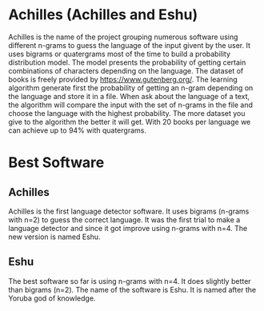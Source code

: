 # Achilles (Achilles and Eshu)

Achilles is the name of the project grouping numerous software using different n-grams to guess the language of the input givent by the user.
It uses bigrams or quatergrams most of the time to build a probability distribution model. The model presents the probability of getting certain combinations of characters depending on the language.
The dataset of books is freely provided by https://www.gutenberg.org/. 
The learning algorithm generate first the probability of getting an n-gram depending on the language and store it in a file. When ask about the language of a text, the algorithm will compare the input with the set of n-grams in the file and choose the language with the highest probability.
The more dataset you give to the algorithm the better it will get. With 20 books per language we can achieve up to 94% with quatergrams.

# Best Software

## Achilles
Achilles is the first language detector software. It uses bigrams (n-grams with n=2) to guess the correct language. It was the first trial to make a language detector and since it got improve using n-grams with n=4. The new version is named Eshu. 

## Eshu
The best software so far is using n-grams with n=4. It does slightly better than bigrams (n=2). The name of the software is Eshu. It is named after the 
Yoruba god of knowledge.


